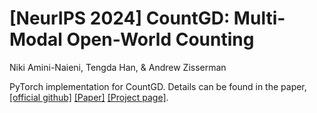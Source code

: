 # [NeurIPS 2024] CountGD: Multi-Modal Open-World Counting

Niki Amini-Naieni, Tengda Han, & Andrew Zisserman

PyTorch implementation for CountGD. Details can be found in the paper, [[official github]](https://github.com/niki-amini-naieni/CountGD) [[Paper]](https://arxiv.org/abs/2407.04619) [[Project page]](https://www.robots.ox.ac.uk/~vgg/research/countgd/).
